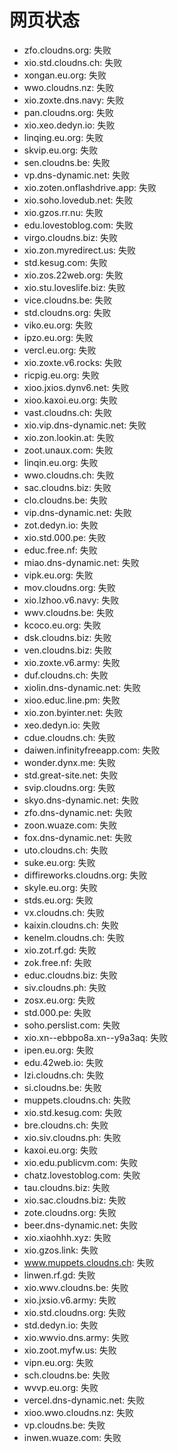 # 网页状态
- zfo.cloudns.org: 失败
- xio.std.cloudns.ch: 失败
- xongan.eu.org: 失败
- wwo.cloudns.nz: 失败
- xio.zoxte.dns.navy: 失败
- pan.cloudns.org: 失败
- xio.xeo.dedyn.io: 失败
- linqing.eu.org: 失败
- skvip.eu.org: 失败
- sen.cloudns.be: 失败
- vp.dns-dynamic.net: 失败
- xio.zoten.onflashdrive.app: 失败
- xio.soho.lovedub.net: 失败
- xio.gzos.rr.nu: 失败
- edu.lovestoblog.com: 失败
- virgo.cloudns.biz: 失败
- xio.zon.myredirect.us: 失败
- std.kesug.com: 失败
- xio.zos.22web.org: 失败
- xio.stu.loveslife.biz: 失败
- vice.cloudns.be: 失败
- std.cloudns.org: 失败
- viko.eu.org: 失败
- ipzo.eu.org: 失败
- vercl.eu.org: 失败
- xio.zoxte.v6.rocks: 失败
- ricpig.eu.org: 失败
- xioo.jxios.dynv6.net: 失败
- xioo.kaxoi.eu.org: 失败
- vast.cloudns.ch: 失败
- xio.vip.dns-dynamic.net: 失败
- xio.zon.lookin.at: 失败
- zoot.unaux.com: 失败
- linqin.eu.org: 失败
- wwo.cloudns.ch: 失败
- sac.cloudns.biz: 失败
- clo.cloudns.be: 失败
- vip.dns-dynamic.net: 失败
- zot.dedyn.io: 失败
- xio.std.000.pe: 失败
- educ.free.nf: 失败
- miao.dns-dynamic.net: 失败
- vipk.eu.org: 失败
- mov.cloudns.org: 失败
- xio.lzhoo.v6.navy: 失败
- wwv.cloudns.be: 失败
- kcoco.eu.org: 失败
- dsk.cloudns.biz: 失败
- ven.cloudns.biz: 失败
- xio.zoxte.v6.army: 失败
- duf.cloudns.ch: 失败
- xiolin.dns-dynamic.net: 失败
- xioo.educ.line.pm: 失败
- xio.zon.byinter.net: 失败
- xeo.dedyn.io: 失败
- cdue.cloudns.ch: 失败
- daiwen.infinityfreeapp.com: 失败
- wonder.dynx.me: 失败
- std.great-site.net: 失败
- svip.cloudns.org: 失败
- skyo.dns-dynamic.net: 失败
- zfo.dns-dynamic.net: 失败
- zoon.wuaze.com: 失败
- fox.dns-dynamic.net: 失败
- uto.cloudns.ch: 失败
- suke.eu.org: 失败
- diffireworks.cloudns.org: 失败
- skyle.eu.org: 失败
- stds.eu.org: 失败
- vx.cloudns.ch: 失败
- kaixin.cloudns.ch: 失败
- kenelm.cloudns.ch: 失败
- xio.zot.rf.gd: 失败
- zok.free.nf: 失败
- educ.cloudns.biz: 失败
- siv.cloudns.ph: 失败
- zosx.eu.org: 失败
- std.000.pe: 失败
- soho.perslist.com: 失败
- xio.xn--ebbpo8a.xn--y9a3aq: 失败
- ipen.eu.org: 失败
- edu.42web.io: 失败
- lzi.cloudns.ch: 失败
- si.cloudns.be: 失败
- muppets.cloudns.ch: 失败
- xio.std.kesug.com: 失败
- bre.cloudns.ch: 失败
- xio.siv.cloudns.ph: 失败
- kaxoi.eu.org: 失败
- xio.edu.publicvm.com: 失败
- chatz.lovestoblog.com: 失败
- tau.cloudns.biz: 失败
- xio.sac.cloudns.biz: 失败
- zote.cloudns.org: 失败
- beer.dns-dynamic.net: 失败
- xio.xiaohhh.xyz: 失败
- xio.gzos.link: 失败
- www.muppets.cloudns.ch: 失败
- linwen.rf.gd: 失败
- xio.wwv.cloudns.be: 失败
- xio.jxsio.v6.army: 失败
- xio.std.cloudns.org: 失败
- std.dedyn.io: 失败
- xio.wwvio.dns.army: 失败
- xio.zoot.myfw.us: 失败
- vipn.eu.org: 失败
- sch.cloudns.be: 失败
- wvvp.eu.org: 失败
- vercel.dns-dynamic.net: 失败
- xioo.wwo.cloudns.nz: 失败
- vp.cloudns.be: 失败
- inwen.wuaze.com: 失败

